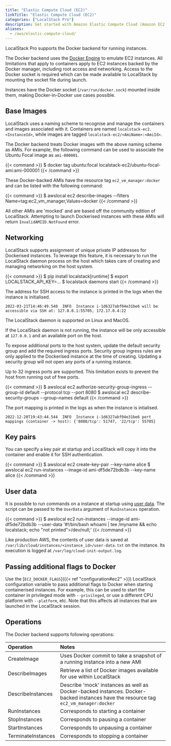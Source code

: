 ```yaml
---
title: "Elastic Compute Cloud (EC2)"
linkTitle: "Elastic Compute Cloud (EC2)"
categories: ["LocalStack Pro"]
description: Get started with Amazon Elastic Compute Cloud (Amazon EC2) on LocalStack
aliases:
  - /aws/elastic-compute-cloud/
---
```


LocalStack Pro supports the Docker backend for running instances.

The Docker backend uses the [Docker Engine](https://docs.docker.com/engine/) to emulate EC2 instances.
All limitations that apply to containers apply to EC2 instances backed by the Docker manager, including root access and networking.
Access to the Docker socket is required which can be made available to LocalStack by mounting the socket file during launch.

Instances have the Docker socket (`/var/run/docker.sock`) mounted inside them, making Docker-in-Docker use cases possible.


## Base Images

LocalStack uses a naming scheme to recognise and manage the containers and images associated with it.
Containers are named `localstack-ec2.<InstanceId>`, while images are tagged `localstack-ec2/<AmiName>:<AmiId>`.

The Docker backend treats Docker images with the above naming scheme as AMIs.
For example, the following command can be used to associate the Ubuntu Focal image as `ami-000001`.

{{< command >}}
$ docker tag ubuntu:focal localstack-ec2/ubuntu-focal-ami:ami-000001
{{< /command >}}

These Docker-backed AMIs have the resource tag `ec2_vm_manager:docker` and can be listed with the following command:

{{< command >}}
$ awslocal ec2 describe-images --filters Name=tag:ec2_vm_manager,Values=docker
{{< /command >}}

All other AMIs are 'mocked' and are based off the community edition of LocalStack.
Attempting to launch Dockerised instances with these AMIs will return `InvalidAMIID.NotFound` error.


## Networking

LocalStack supports assignment of unique private IP addresses for Dockerised instances.
To leverage this feature, it is necessary to run the LocalStack daemon process on the host which takes care of creating and managing networking on the host system.

{{< command >}}
$ pip install localstack[runtime]
$ export LOCALSTACK_API_KEY=...
$ localstack daemons start
{{< /command >}}

The address for SSH access to the instance is printed in the logs when the instance is initialised.

```plaintext
2022-03-21T14:46:49.540  INFO  Instance i-1d6327abf04e31be6 will be accessible via SSH at: 127.0.0.1:55705, 172.17.0.4:22
```

The LocalStack daemon is supported on Linux and MacOS.

If the LocalStack daemon is not running, the instance will be only accessible at `127.0.0.1` and an available port on the host.

To expose additional ports to the host system, update the default security group and add the required ingress ports.
Security group ingress rules are only applied to the Dockerised instance at the time of creating.
Updating a security group will not open any ports of a running instance.

Up to 32 ingress ports are supported.
This limitation exists to prevent the host from running out of free ports.

{{< command >}}
$ awslocal ec2 authorize-security-group-ingress --group-id default --protocol tcp --port 8080
$ awslocal ec2 describe-security-groups --group-names default
{{< /command >}}

The port mapping is printed in the logs as when the instance is intialised.

```plaintext
2022-12-20T19:43:44.544  INFO  Instance i-1d6327abf04e31be6 port mappings (container -> host): {'8080/tcp': 51747, '22/tcp': 55705}
```


## Key pairs

You can specify a key pair at startup and LocalStack will copy it into the container and enable it for SSH authentication.

{{< command >}}
$ awslocal ec2 create-key-pair --key-name alice
$ awslocal ec2 run-instances --image-id ami-df5de72bdb3b --key-name alice
{{< /command >}}


## User data

It is possible to run commands on a instance at startup using [user data](https://docs.aws.amazon.com/AWSEC2/latest/UserGuide/user-data.html).
The script can be passed to the `UserData` argument of `RunInstances` operation.

{{< command >}}
$ awslocal ec2 run-instances --image-id ami-df5de72bdb3b --user-data '#!/bin/bash
    whoami | tee /myname && echo localstack; echo "not printed">/dev/null;'
{{< /command >}}

Like production AWS, the contents of user data is saved at `/var/lib/cloud/instances/<instance_id>/user-data.txt` on the instance.
Its execution is logged at `/var/log/cloud-init-output.log`.


## Passing additional flags to Docker

Use the [`EC2_DOCKER_FLAGS`]({{< ref "configuration#ec2" >}}) LocalStack configuration variable to pass additional flags to Docker when starting containerised instances.
For example, this can be used to start the container in privileged mode with `--privileged`, or use a different CPU platform with `--platform`, etc.
Note that this affects all instances that are launched in the LocalStack session.


## Operations

The Docker backend supports following operations:

| Operation | Notes |
|:----------|:------|
| CreateImage | Uses Docker commit to take a snapshot of a running instance into a new AMI |
| DescribeImages | Retrieve a list of Docker images available for use within LocalStack |
| DescribeInstances | Describe 'mock' instances as well as Docker-backed instances. Docker-backed instances have the resource tag `ec2_vm_manager:docker` |
| RunInstances | Corresponds to starting a container |
| StopInstances | Corresponds to pausing a container |
| StartInstances | Corresponds to unpausing a container |
| TerminateInstances | Corresponds to stopping a container |
